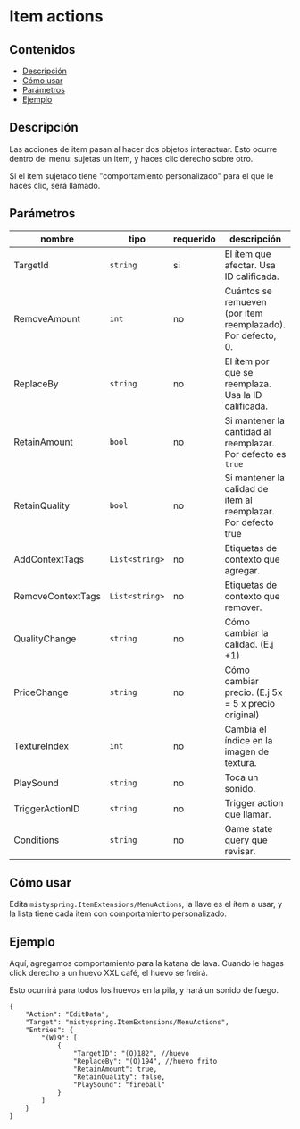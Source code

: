 # Item actions

## Contenidos
* [Descripción](#descripción)
* [Cómo usar](#how-to-use)
* [Parámetros](#parameters)
* [Ejemplo](#ejemplo)

## Descripción

Las acciones de item pasan al hacer dos objetos interactuar. Esto ocurre dentro del menu: sujetas un item, y haces clic derecho sobre otro.

Si el item sujetado tiene "comportamiento personalizado" para el que le haces clic, será llamado.

## Parámetros
| nombre            | tipo           | requerido | descripción                                                    |
|-------------------|----------------|-----------|----------------------------------------------------------------|
| TargetId          | `string`       | si        | El ítem que afectar. Usa ID calificada.                        |
| RemoveAmount      | `int`          | no        | Cuántos se remueven (por ítem reemplazado). Por defecto, 0.    |
| ReplaceBy         | `string`       | no        | El ítem por que se reemplaza. Usa la ID calificada.            |
| RetainAmount      | `bool`         | no        | Si mantener la cantidad al reemplazar. Por defecto es `true`   |
| RetainQuality     | `bool`         | no        | Si mantener la calidad de item al reemplazar. Por defecto true |
| AddContextTags    | `List<string>` | no        | Etiquetas de contexto que agregar.                             |
| RemoveContextTags | `List<string>` | no        | Etiquetas de contexto que remover.                             |
| QualityChange     | `string`       | no        | Cómo cambiar la calidad. (E.j +1)                              |
| PriceChange       | `string`       | no        | Cómo cambiar precio. (E.j 5x = 5 x precio original)            |
| TextureIndex      | `int`          | no        | Cambia el índice en la imagen de textura.                      |
| PlaySound         | `string`       | no        | Toca un sonido.                                                |
| TriggerActionID   | `string`       | no        | Trigger action que llamar.                                     |
| Conditions        | `string`       | no        | Game state query que revisar.                                  |

## Cómo usar

Edita `mistyspring.ItemExtensions/MenuActions`, la llave es el ítem a usar, y la lista tiene cada item con comportamiento personalizado.

## Ejemplo

Aquí, agregamos comportamiento para la katana de lava.
Cuando le hagas click derecho a un huevo XXL café, el huevo se freirá.

Esto ocurrirá para todos los huevos en la pila, y hará un sonido de fuego.

```
{
    "Action": "EditData",
    "Target": "mistyspring.ItemExtensions/MenuActions",
    "Entries": {
        "(W)9": [
            {
                "TargetID": "(O)182", //huevo
                "ReplaceBy": "(O)194", //huevo frito
                "RetainAmount": true,
                "RetainQuality": false,
                "PlaySound": "fireball"
            }
        ]
    }
}
```